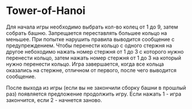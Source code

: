 # Tower-of-Hanoi
Для начала игры необходимо выбрать кол-во колец от 1 до 9, затем собрать башню.
Запрещается переставлять большее кольцо на меньшее. При попытке нарушить правила
выводится сообщение с предупреждением.
Чтобы перенести кольцо с одного стержня на другое небоходимо нажать номер стержня от 
1 до 3 с которого нужно перенести кольцо, затем нажать номер стержня от 1 до 3 на
который нужно перенести кольцо.
Игра завершается, когда все кольца оказались на стержне, отличном от первого, после
чего выводится сообщение.


После выхода из игры (если вы не закончили сборку башни в прошлый раз) появляется
предложение продолжить игру. Если нажать 1 - игра закончится, если 2 - начнется
заново.
